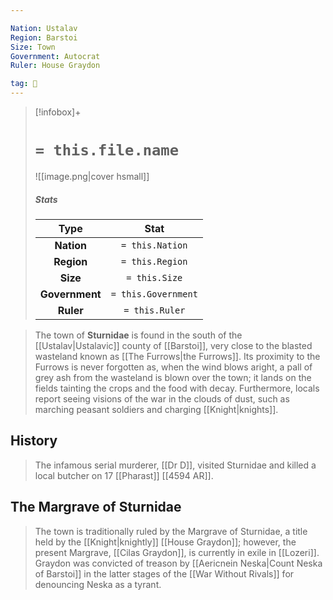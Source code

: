 ```yaml
---

Nation: Ustalav
Region: Barstoi
Size: Town
Government: Autocrat
Ruler: House Graydon

tag: 🌃
---
```


> [!infobox]+
> #  `= this.file.name`
> ![[image.png|cover hsmall]]
> ##### Stats
> Type | Stat |
> :---:|:---:|
> **Nation** | `= this.Nation` |
> **Region** | `= this.Region` |
> **Size** | `= this.Size` |
> **Government** | `= this.Government` |
> **Ruler** | `= this.Ruler` |



> The town of **Sturnidae** is found in the south of the [[Ustalav|Ustalavic]] county of [[Barstoi]], very close to the blasted wasteland known as [[The Furrows|the Furrows]]. Its proximity to the Furrows is never forgotten as, when the wind blows aright, a pall of grey ash from the wasteland is blown over the town; it lands on the fields tainting the crops and the food with decay. Furthermore, locals report seeing visions of the war in the clouds of dust, such as marching peasant soldiers and charging [[Knight|knights]].


## History

> The infamous serial murderer, [[Dr D]], visited Sturnidae and killed a local butcher on 17 [[Pharast]] [[4594 AR]].


## The Margrave of Sturnidae

> The town is traditionally ruled by the Margrave of Sturnidae, a title held by the [[Knight|knightly]] [[House Graydon]]; however, the present Margrave, [[Cilas Graydon]], is currently in exile in [[Lozeri]]. Graydon was convicted of treason by [[Aericnein Neska|Count Neska of Barstoi]] in the latter stages of the [[War Without Rivals]] for denouncing Neska as a tyrant.








